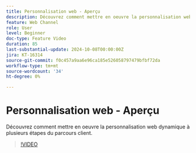 ```yaml
---
title: Personnalisation web - Aperçu
description: Découvrez comment mettre en oeuvre la personnalisation web dynamique à plusieurs étapes du parcours client.
feature: Web Channel
role: User
level: Beginner
doc-type: Feature Video
duration: 85
last-substantial-update: 2024-10-08T00:00:00Z
jira: KT-16314
source-git-commit: f0c457a9aa6e96ca185e526058797479bfbf72da
workflow-type: tm+mt
source-wordcount: '34'
ht-degree: 0%

---
```



# Personnalisation web - Aperçu

Découvrez comment mettre en oeuvre la personnalisation web dynamique à plusieurs étapes du parcours client.

>[!VIDEO](https://video.tv.adobe.com/v/3432678/?learn=on)
